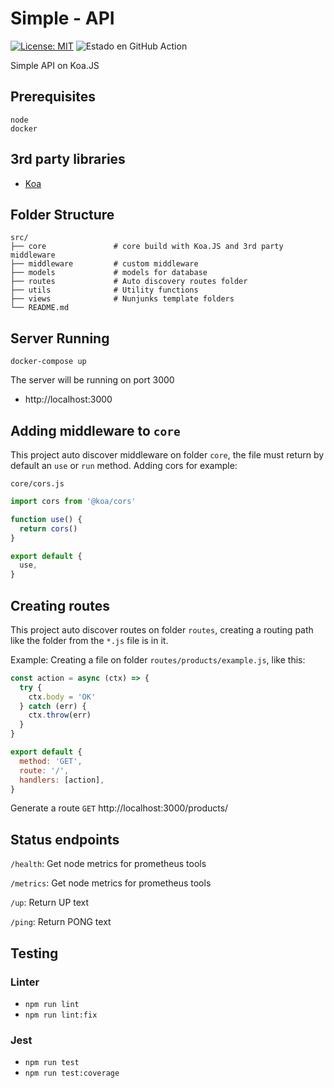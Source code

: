 # Simple - API
[![License: MIT](https://img.shields.io/badge/License-MIT-yellow.svg)](https://opensource.org/licenses/MIT)
![Estado en GitHub Action](https://github.com/psbarrales/simple-api/actions/workflows/api.yml/badge.svg)

Simple API on Koa.JS
## Prerequisites
```
node
docker
```

## 3rd party libraries
* [Koa](https://koajs.com/)

## Folder Structure

    src/
    ├── core               # core build with Koa.JS and 3rd party middleware
    ├── middleware         # custom middleware
    ├── models             # models for database
    ├── routes             # Auto discovery routes folder
    ├── utils              # Utility functions
    ├── views              # Nunjunks template folders
    └── README.md

## Server Running
```
docker-compose up
```
The server will be running on port 3000
* http://localhost:3000

## Adding middleware to `core`
This project auto discover middleware on folder `core`, the file must return by default an `use` or `run` method.
Adding cors for example:

`core/cors.js`
```js
import cors from '@koa/cors'

function use() {
  return cors()
}

export default {
  use,
}
```

## Creating routes
This project auto discover routes on folder `routes`, creating a routing path like the folder from the `*.js` file is in it.

Example:
Creating a file on folder `routes/products/example.js`, like this:
```js
const action = async (ctx) => {
  try {
    ctx.body = 'OK'
  } catch (err) {
    ctx.throw(err)
  }
}

export default {
  method: 'GET',
  route: '/',
  handlers: [action],
}
```
Generate a route `GET` http://localhost:3000/products/

## Status endpoints
`/health`: Get node metrics for prometheus tools

`/metrics`: Get node metrics for prometheus tools

`/up`: Return UP text

`/ping`: Return PONG text

## Testing
### Linter
* `npm run lint`
* `npm run lint:fix`
### Jest
* `npm run test`
* `npm run test:coverage`
